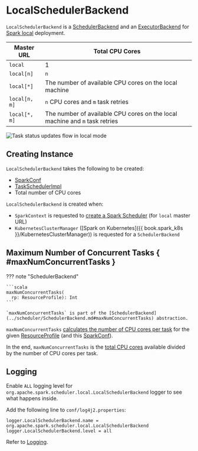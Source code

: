 # LocalSchedulerBackend

`LocalSchedulerBackend` is a [SchedulerBackend](../scheduler/SchedulerBackend.md) and an [ExecutorBackend](../executor/ExecutorBackend.md) for [Spark local](index.md) deployment.

Master URL | Total CPU Cores
-----------|----------------
 `local` | 1
 `local[n]` | `n`
 `local[*]` | The number of available CPU cores on the local machine
 `local[n, m]` | `n` CPU cores and `m` task retries
 `local[*, m]` | The number of available CPU cores on the local machine and `m` task retries

![Task status updates flow in local mode](../images/LocalSchedulerBackend-LocalEndpoint-Executor-task-status-updates.png)

## Creating Instance

`LocalSchedulerBackend` takes the following to be created:

* <span id="conf"> [SparkConf](../SparkConf.md)
* <span id="scheduler"> [TaskSchedulerImpl](../scheduler/TaskSchedulerImpl.md)
* <span id="totalCores"> Total number of CPU cores

`LocalSchedulerBackend` is created when:

* `SparkContext` is requested to [create a Spark Scheduler](../SparkContext.md#createTaskScheduler) (for `local` master URL)
* `KubernetesClusterManager` ([Spark on Kubernetes]({{ book.spark_k8s }}/KubernetesClusterManager)) is requested for a `SchedulerBackend`

## Maximum Number of Concurrent Tasks { #maxNumConcurrentTasks }

??? note "SchedulerBackend"

    ```scala
    maxNumConcurrentTasks(
      rp: ResourceProfile): Int
    ```

    `maxNumConcurrentTasks` is part of the [SchedulerBackend](../scheduler/SchedulerBackend.md#maxNumConcurrentTasks) abstraction.

`maxNumConcurrentTasks` [calculates the number of CPU cores per task](../stage-level-scheduling/ResourceProfile.md#getTaskCpusOrDefaultForProfile) for the given [ResourceProfile](../stage-level-scheduling/ResourceProfile.md) (and this [SparkConf](#conf)).

In the end, `maxNumConcurrentTasks` is the [total CPU cores](#totalCores) available divided by the number of CPU cores per task.

## Logging

Enable `ALL` logging level for `org.apache.spark.scheduler.local.LocalSchedulerBackend` logger to see what happens inside.

Add the following line to `conf/log4j2.properties`:

```text
logger.LocalSchedulerBackend.name = org.apache.spark.scheduler.local.LocalSchedulerBackend
logger.LocalSchedulerBackend.level = all
```

Refer to [Logging](../spark-logging.md).

<!---
## Review Me

While being <<creating-instance, created>>, LocalSchedulerBackend requests the <<launcherBackend, LauncherBackend>> to <<../spark-LauncherBackend.md#connect, connect>>.

When an executor sends task status updates (using `ExecutorBackend.statusUpdate`), they are passed along as <<messages, StatusUpdate>> to <<spark-LocalEndpoint.md#, LocalEndpoint>>.

[[appId]]
[[applicationId]]
When requested for the <<../SchedulerBackend.md#applicationId, applicationId>>, LocalSchedulerBackend uses *local-[currentTimeMillis]*.

[[maxNumConcurrentTasks]]
When requested for the <<../SchedulerBackend.md#maxNumConcurrentTasks, maxNumConcurrentTasks>>, LocalSchedulerBackend simply divides the <<totalCores, total number of CPU cores>> by scheduler:TaskSchedulerImpl.md#CPUS_PER_TASK[spark.task.cpus] configuration (default: `1`).

[[defaultParallelism]]
When requested for the <<../SchedulerBackend.md#defaultParallelism, defaultParallelism>>, LocalSchedulerBackend uses <<../configuration-properties.md#spark.default.parallelism, spark.default.parallelism>> configuration (if defined) or the <<totalCores, total number of CPU cores>>.

[[userClassPath]]
When <<creating-instance, created>>, LocalSchedulerBackend <<getUserClasspath, uses>> the <<../configuration-properties.md#spark.executor.extraClassPath, spark.executor.extraClassPath>> configuration property (in the given <<conf, SparkConf>>) for the *user-defined class path for executors* that is used exclusively when LocalSchedulerBackend is requested to <<start, start>> (and creates a <<spark-LocalEndpoint.md#, LocalEndpoint>> that in turn uses it to create the one <<spark-LocalEndpoint.md#executor, Executor>>).

[[internal-registries]]
.LocalSchedulerBackend's Internal Properties (e.g. Registries, Counters and Flags)
[cols="1m,3",options="header",width="100%"]
|===
| Name
| Description

| localEndpoint
a| [[localEndpoint]] rpc:RpcEndpointRef.md[RpcEndpointRef] to *LocalSchedulerBackendEndpoint* RPC endpoint (that is <<spark-LocalEndpoint.md#, LocalEndpoint>> which LocalSchedulerBackend registers when <<start, started>>)

Used when LocalSchedulerBackend is requested for the following:

* <<reviveOffers, reviveOffers>> (and sends a <<spark-LocalEndpoint.md#ReviveOffers, ReviveOffers>> one-way asynchronous message)

* <<killTask, killTask>> (and sends a <<spark-LocalEndpoint.md#KillTask, KillTask>> one-way asynchronous message)

* <<statusUpdate, statusUpdate>> (and sends a <<spark-LocalEndpoint.md#StatusUpdate, StatusUpdate>> one-way asynchronous message)

* <<stop, stop>> (and sends a <<spark-LocalEndpoint.md#StopExecutor, StopExecutor>> asynchronous message)

| launcherBackend
a| [[launcherBackend]] <<../spark-LauncherBackend.md#, LauncherBackend>>

Used when LocalSchedulerBackend is <<creating-instance, created>>, <<start, started>> and <<stop, stopped>>

| listenerBus
a| [[listenerBus]] scheduler:LiveListenerBus.md[] that is used exclusively when LocalSchedulerBackend is requested to <<start, start>>

|===

== [[start]] Starting Scheduling Backend -- `start` Method

[source, scala]
----
start(): Unit
----

NOTE: `start` is part of the <<../SchedulerBackend.md#start, SchedulerBackend Contract>> to start the scheduling backend.

`start` requests the `SparkEnv` object for the current core:SparkEnv.md#rpcEnv[RpcEnv].

`start` then creates a <<spark-LocalEndpoint.md#, LocalEndpoint>> and requests the `RpcEnv` to rpc:RpcEnv.md#setupEndpoint[register it] as *LocalSchedulerBackendEndpoint* RPC endpoint.

`start` requests the <<listenerBus, LiveListenerBus>> to scheduler:LiveListenerBus.md#post[post] a SparkListener.md#SparkListenerExecutorAdded[SparkListenerExecutorAdded] event.

In the end, `start` requests the <<launcherBackend, LauncherBackend>> to <<../spark-LauncherBackend.md#setAppId, setAppId>> as the <<appId, appId>> and <<../spark-LauncherBackend.md#setState, setState>> as `RUNNING`.

== [[getUserClasspath]] User-Defined Class Path for Executors -- `getUserClasspath` Method

[source, scala]
----
getUserClasspath(conf: SparkConf): Seq[URL]
----

`getUserClasspath` simply requests the given `SparkConf` for the <<../configuration-properties.md#spark.executor.extraClassPath, spark.executor.extraClassPath>> configuration property and converts the entries (separated by the system-dependent path separator) to URLs.

NOTE: `getUserClasspath` is used exclusively when LocalSchedulerBackend is <<userClassPath, created>>.
-->
